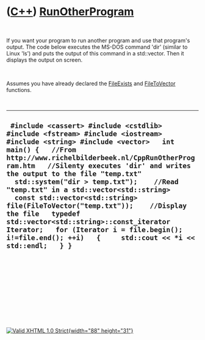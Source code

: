 



 

 

 

 

 

([C++](Cpp.htm)) [RunOtherProgram](CppRunOtherProgram.htm)
==========================================================

 

If you want your program to run another program and use that program's
output. The code below executes the MS-DOS command 'dir' (similar to
Linux 'ls') and puts the output of this command in a std::vector. Then
it displays the output on screen.

 

Assumes you have already declared the [FileExists](CppFileExists.htm)
and [FileToVector](CppFileToVector.htm) functions.

 

  ---------------------------------------------------------------------------------------------------------------------------------------------------------------------------------------------------------------------------------------------------------------------------------------------------------------------------------------------------------------------------------------------------------------------------------------------------------------------------------------------------------------------------------------------------------------------------------------------------------------------
  ` #include <cassert> #include <cstdlib> #include <fstream> #include <iostream> #include <string> #include <vector>   int main() {   //From http://www.richelbilderbeek.nl/CppRunOtherProgram.htm   //Silenty executes 'dir' and writes the output to the file "temp.txt"   std::system("dir > temp.txt");    //Read "temp.txt" in a std::vector<std::string>   const std::vector<std::string> file(FileToVector("temp.txt"));    //Display the file   typedef std::vector<std::string>::const_iterator Iterator;   for (Iterator i = file.begin(); i!=file.end(); ++i)   {     std::cout << *i << std::endl;   } }`
  ---------------------------------------------------------------------------------------------------------------------------------------------------------------------------------------------------------------------------------------------------------------------------------------------------------------------------------------------------------------------------------------------------------------------------------------------------------------------------------------------------------------------------------------------------------------------------------------------------------------------

 

 

 

 

 





 

[![Valid XHTML 1.0 Strict](valid-xhtml10.png){width="88"
height="31"}](http://validator.w3.org/check?uri=referer)
